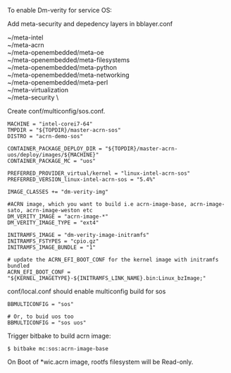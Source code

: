 To enable Dm-verity for service OS:

Add meta-security and depedency layers in bblayer.conf

  ~/meta-intel \
  ~/meta-acrn \
  ~/meta-openembedded/meta-oe \
  ~/meta-openembedded/meta-filesystems \
  ~/meta-openembedded/meta-python \
  ~/meta-openembedded/meta-networking \
  ~/meta-openembedded/meta-perl \
  ~/meta-virtualization \
  ~/meta-security \


Create conf/multiconfig/sos.conf.


```
MACHINE = "intel-corei7-64"
TMPDIR = "${TOPDIR}/master-acrn-sos"
DISTRO = "acrn-demo-sos"

CONTAINER_PACKAGE_DEPLOY_DIR = "${TOPDIR}/master-acrn-uos/deploy/images/${MACHINE}"
CONTAINER_PACKAGE_MC = "uos"

PREFERRED_PROVIDER_virtual/kernel = "linux-intel-acrn-sos"
PREFERRED_VERSION_linux-intel-acrn-sos = "5.4%"

IMAGE_CLASSES += "dm-verity-img"

#ACRN image, which you want to build i.e acrn-image-base, acrn-image-sato, acrn-image-weston etc
DM_VERITY_IMAGE = "acrn-image-*"
DM_VERITY_IMAGE_TYPE = "ext4"

INITRAMFS_IMAGE = "dm-verity-image-initramfs"
INITRAMFS_FSTYPES = "cpio.gz"
INITRAMFS_IMAGE_BUNDLE = "1"

# update the ACRN_EFI_BOOT_CONF for the kernel image with initramfs bundled
ACRN_EFI_BOOT_CONF = "${KERNEL_IMAGETYPE}-${INITRAMFS_LINK_NAME}.bin:Linux_bzImage;"
```

conf/local.conf should enable multiconfig build for sos

```
BBMULTICONFIG = "sos"

# Or, to buid uos too
BBMULTICONFIG = "sos uos"
```

Trigger bitbake to build acrn image:
```
$ bitbake mc:sos:acrn-image-base

```

On Boot of *wic.acrn image, rootfs filesystem will be Read-only.
